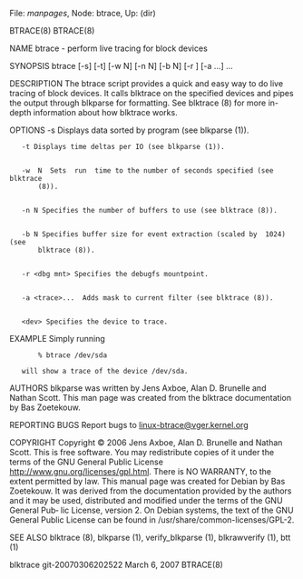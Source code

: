 File: *manpages*,  Node: btrace,  Up: (dir)

BTRACE(8)                                                            BTRACE(8)



NAME
       btrace - perform live tracing for block devices



SYNOPSIS
       btrace  [-s]  [-t]  [-w N] [-n N] [-b N] [-r <dbg mnt>] [-a <trace>...]
       <dev>...



DESCRIPTION
       The btrace script provides a quick and easy way to do live  tracing  of
       block  devices.   It  calls blktrace on the specified devices and pipes
       the output through blkparse for formatting.  See blktrace (8) for  more
       in-depth information about how blktrace works.


OPTIONS
       -s Displays data sorted by program (see blkparse (1)).


       -t Displays time deltas per IO (see blkparse (1)).


       -w  N  Sets  run  time to the number of seconds specified (see blktrace
           (8)).


       -n N Specifies the number of buffers to use (see blktrace (8)).


       -b N Specifies buffer size for event extraction (scaled by  1024)  (see
           blktrace (8)).


       -r <dbg mnt> Specifies the debugfs mountpoint.


       -a <trace>...  Adds mask to current filter (see blktrace (8)).


       <dev> Specifies the device to trace.



EXAMPLE
       Simply running

           % btrace /dev/sda

       will show a trace of the device /dev/sda.



AUTHORS
       blkparse  was written by Jens Axboe, Alan D. Brunelle and Nathan Scott.
       This man page was  created  from  the  blktrace  documentation  by  Bas
       Zoetekouw.



REPORTING BUGS
       Report bugs to <linux-btrace@vger.kernel.org>


COPYRIGHT
       Copyright © 2006 Jens Axboe, Alan D. Brunelle and Nathan Scott.
       This  is  free  software.   You may redistribute copies of it under the
       terms      of      the      GNU      General       Public       License
       <http://www.gnu.org/licenses/gpl.html>.   There  is NO WARRANTY, to the
       extent permitted by law.
       This manual page was created for  Debian  by  Bas  Zoetekouw.   It  was
       derived  from  the  documentation provided by the authors and it may be
       used, distributed and modified under the terms of the GNU General  Pub‐
       lic License, version 2.
       On  Debian  systems,  the text of the GNU General Public License can be
       found in /usr/share/common-licenses/GPL-2.


SEE ALSO
       blktrace (8), blkparse (1), verify_blkparse (1), blkrawverify (1),  btt
       (1)




blktrace git-20070306202522     March  6, 2007                       BTRACE(8)
